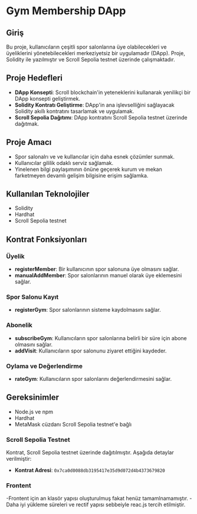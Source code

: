 # Gym Membership DApp

## Giriş
Bu proje, kullanıcıların çeşitli spor salonlarına üye olabilecekleri ve üyeliklerini yönetebilecekleri merkeziyetsiz bir uygulamadır (DApp). 
Proje, Solidity ile yazılmıştır ve Scroll Sepolia testnet üzerinde çalışmaktadır.

## Proje Hedefleri
- **DApp Konsepti**: Scroll blockchain'in yeteneklerini kullanarak yenilikçi bir DApp konsepti geliştirmek.
- **Solidity Kontratı Geliştirme**: DApp'in ana işlevselliğini sağlayacak Solidity akıllı kontratını tasarlamak ve uygulamak.
- **Scroll Sepolia Dağıtımı**: DApp kontratını Scroll Sepolia testnet üzerinde dağıtmak.

## Proje Amacı
- Spor salonalrı ve ve kullancılar için daha esnek çözümler sunmak.
- Kullanıcılar gililik odaklı serviz sağlamak.
- Yinelenen bilgi paylaşımının önüne geçerek kurum ve mekan farketmeyen devamlı gelişim bilgisine erişim sağlamka.


## Kullanılan Teknolojiler
- Solidity
- Hardhat
- Scroll Sepolia testnet

## Kontrat Fonksiyonları
### Üyelik
- **registerMember**: Bir kullanıcının spor salonuna üye olmasını sağlar.
- **manualAddMember**: Spor salonlarının manuel olarak üye eklemesini sağlar.

### Spor Salonu Kayıt
- **registerGym**: Spor salonlarının sisteme kaydolmasını sağlar.

### Abonelik
- **subscribeGym**: Kullanıcıların spor salonlarına belirli bir süre için abone olmasını sağlar.
- **addVisit**: Kullanıcıların spor salonunu ziyaret ettiğini kaydeder.

### Oylama ve Değerlendirme
- **rateGym**: Kullanıcıların spor salonlarını değerlendirmesini sağlar.

## Gereksinimler
- Node.js ve npm
- Hardhat
- MetaMask cüzdanı Scroll Sepolia testnet'e bağlı


### Scroll Sepolia Testnet
Kontrat, Scroll Sepolia testnet üzerinde dağıtılmıştır. Aşağıda detaylar verilmiştir:

- **Kontrat Adresi**: `0x7ca0d0088db3195417e35d9d072d4b4373679820`


### Frontent 
-Frontent için an klasör yapısı oluşturulmuş fakat henüz tamamlnamamıştır.
-Daha iyi yükleme süreleri ve rectif yapısı sebbeiyle reac.js tercih etilmiştir. 
